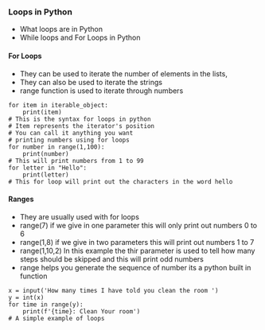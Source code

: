 ### Loops in Python
* What loops are in Python
* While loops and For Loops in Python

#### For Loops 
* They can be used to iterate the number of elements in the lists,
* They can also be used to iterate the strings
* range function is used to iterate through numbers
```Python3
for item in iterable_object:
    print(item)
# This is the syntax for loops in python
# Item represents the iterator's position
# You can call it anything you want
# printing numbers using for loops
for number in range(1,100):
    print(number)
# This will print numbers from 1 to 99
for letter in "Hello":
    print(letter)
# This for loop will print out the characters in the word hello
```

#### Ranges
* They are usually used with for loops
* range(7) if we give in one parameter this will only print out numbers 0 to 6 
* range(1,8) if we give in two parameters this will print out numbers 1 to 7 
* range(1,10,2) In this example the thir parameter is used to tell how many steps should be skipped and this will print odd numbers 
* range helps you generate the sequence of number its a python built in function

```Python3
x = input('How many times I have told you clean the room ')
y = int(x)
for time in range(y):
    print(f'{time}: Clean Your room')
# A simple example of loops

```